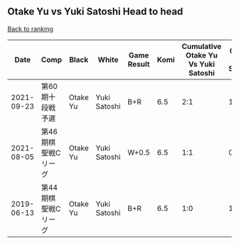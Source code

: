 ## Otake Yu vs Yuki Satoshi Head to head

[Back to ranking](../../index.md)




| **Date** | **Comp** | **Black** | **White** | **Game Result** | **Komi** | **Cumulative Otake Yu Vs Yuki Satoshi** | **Otake Yu Streak** | **Yuki Satoshi Streak** | 
| --- | --- | --- | --- | --- | --- | --- | --- | --- |
| 2021-09-23 | 第60期十段戦予選 | Otake Yu | Yuki Satoshi | B+R | 6.5 | 2:1 | 1 | 0 | 
| 2021-08-05 | 第46期棋聖戦Cリーグ | Otake Yu | Yuki Satoshi | W+0.5 | 6.5 | 1:1 | 0 | 1 | 
| 2019-06-13 | 第44期棋聖戦Cリーグ | Otake Yu | Yuki Satoshi | B+R | 6.5 | 1:0 | 1 | 0 |




